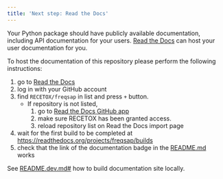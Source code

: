 ```yaml
---
title: 'Next step: Read the Docs'
---
```


Your Python package should have publicly available documentation, including API documentation for your users.
[Read the Docs](https://readthedocs.org) can host your user documentation for you.

To host the documentation of this repository please perform the following instructions:

1. go to [Read the Docs](https://readthedocs.org/dashboard/import/?)
1. log in with your GitHub account
1. find `RECETOX/freqsap` in list and press `+` button.
   * If repository is not listed,
      1. go to [Read the Docs GitHub app](https://github.com/settings/connections/applications/fae83c942bc1d89609e2)
      2. make sure RECETOX has been granted access.
      3. reload repository list on Read the Docs import page
1. wait for the first build to be completed at <https://readthedocs.org/projects/freqsap/builds>
1. check that the link of the documentation badge in the [README.md](https://github.com/RECETOX/freqsap) works

See [README.dev.md#](https://github.com/RECETOX/freqsap/blob/main/README.dev.md#generating-the-api-docs) how to build documentation site locally.
